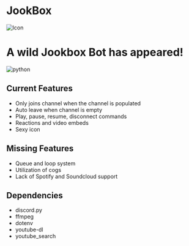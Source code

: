 # JookBox

![Icon](https://github.com/Chejuyeong/JookBox/blob/main/images/jookbox3.png)

# A wild Jookbox Bot has appeared!
![python](https://img.shields.io/badge/Python-3.9.7%20-brightgreen)


## Current Features

- Only joins channel when the channel is populated
- Auto leave when channel is empty
- Play, pause, resume, disconnect commands
- Reactions and video embeds
- Sexy icon

## Missing Features

- Queue and loop system
- Utilization of cogs
- Lack of Spotify and Soundcloud support
 
 ## Dependencies
 
 - discord.py
 - ffmpeg
 - dotenv
 - youtube-dl
 - youtube_search
